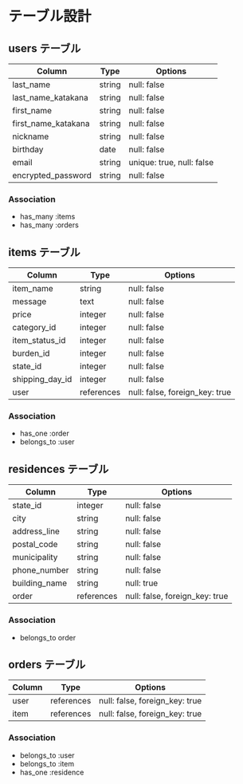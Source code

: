 # テーブル設計

## users テーブル

| Column               | Type   | Options                  |
| -------------------  | ------ | ------------------------ |
| last_name            | string | null: false              |
| last_name_katakana   | string | null: false              |
| first_name           | string | null: false              |
| first_name_katakana  | string | null: false              |
| nickname             | string | null: false              |
| birthday             | date   | null: false              |  
| email                | string | unique: true, null: false|
| encrypted_password   | string | null: false              |

### Association

- has_many :items
- has_many :orders


## items テーブル

| Column              | Type           | Options                        |
| ------------------- | -------------- | ------------------------------ |
| item_name           | string         | null: false                    |
| message             | text           | null: false                    |
| price               | integer        | null: false                    |
| category_id         | integer        | null: false                    | 
| item_status_id      | integer        | null: false                    |
| burden_id           | integer        | null: false                    |
| state_id            | integer        | null: false                    |
| shipping_day_id     | integer        | null: false                    |
| user                | references     | null: false, foreign_key: true |

### Association

- has_one    :order
- belongs_to :user


## residences テーブル

| Column        | Type       | Options                        |
| ------------- | ---------- | ------------------------------ |
| state_id      | integer    | null: false                    |
| city          | string     | null: false                    |
| address_line  | string     | null: false                    |
| postal_code   | string     | null: false                    |
| municipality  | string     | null: false                    |
| phone_number  | string     | null: false                    |
| building_name | string     | null: true                     |
| order         | references | null: false, foreign_key: true |

### Association

- belongs_to order


## orders テーブル

| Column     | Type       | Options                        |
| ---------- | ---------- | ------------------------------ |
| user       | references | null: false, foreign_key: true |
| item       | references | null: false, foreign_key: true |

### Association

- belongs_to :user
- belongs_to :item
- has_one :residence
